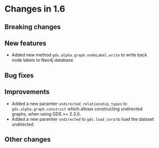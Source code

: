 # Changes in 1.6


## Breaking changes


## New features

* Added new method `gds.alpha.graph.nodeLabel.write` to write back node labels to Neo4j database.

## Bug fixes


## Improvements

* Added a new paramter `undirected_relationship_types` to `gds.alpha.graph.construct` which allows constructing undirected graphs, when using GDS >= 2.3.0.
* Added a new paramter `undirected` to `gds.load_cora` to load the dataset undirected. 


## Other changes
